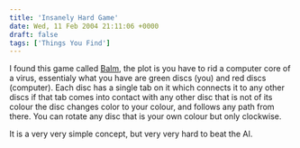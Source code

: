 ```yaml
---
title: 'Insanely Hard Game'
date: Wed, 11 Feb 2004 21:11:06 +0000
draft: false
tags: ['Things You Find']
---
```


I found this game called [Balm](http://thejab.com/newsite/balm.html), the plot is you have to rid a computer core of a virus, essentialy what you have are green discs (you) and red discs (computer). Each disc has a single tab on it which connects it to any other discs if that tab comes into contact with any other disc that is not of its colour the disc changes color to your colour, and follows any path from there. You can rotate any disc that is your own colour but only clockwise.

It is a very very simple concept, but very very hard to beat the AI.